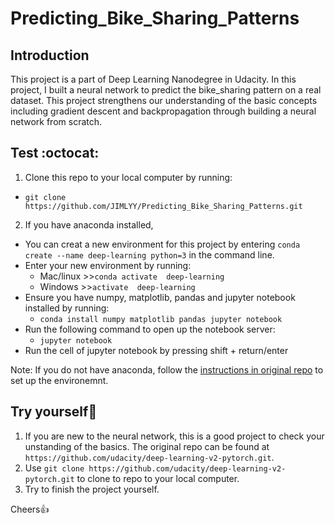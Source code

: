 # Predicting_Bike_Sharing_Patterns

## Introduction 
This project is a part of Deep Learning Nanodegree in Udacity. In this project, I built a neural network
to predict the bike_sharing pattern on a real dataset. This project strengthens our understanding of 
the basic concepts including gradient descent and backpropagation through building a neural network from scratch.

## Test :octocat:
1. Clone this repo to your local computer by running:
* ```git clone https://github.com/JIMLYY/Predicting_Bike_Sharing_Patterns.git```
2. If you have anaconda installed, 
* You can creat a new environment for this project by entering 
```conda create --name deep-learning python=3``` in the command line. 
* Enter your new environment by running:
   - Mac/linux >>```conda activate  deep-learning```  
   - Windows  >>```activate  deep-learning```
* Ensure you have numpy, matplotlib, pandas and jupyter notebook installed by running:
   - ```conda install numpy matplotlib pandas jupyter notebook```
* Run the following command to open up the notebook server:
   - ```jupyter notebook```
* Run the cell of jupyter notebook by pressing shift + return/enter

Note: If you do not have anaconda, follow the [instructions in original repo](https://github.com/udacity/deep-learning-v2-pytorch/blob/master/README.md) to set up the environemnt. 


## Try yourself:rocket:
1. If you are new to the neural network, this is a good project to check your unstanding of the basics. The original repo can 
be found at ```https://github.com/udacity/deep-learning-v2-pytorch.git```.
2. Use ```git clone https://github.com/udacity/deep-learning-v2-pytorch.git```
to clone to repo to your local computer.
3. Try to finish the project yourself. 


Cheers:+1:
